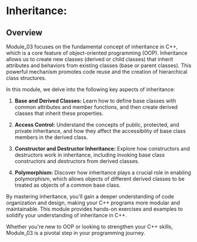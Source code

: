 # Inheritance:
## Overview

Module_03 focuses on the fundamental concept of inheritance in C++, which is a core feature of object-oriented programming (OOP). Inheritance allows us to create new classes (derived or child classes) that inherit attributes and behaviors from existing classes (base or parent classes). This powerful mechanism promotes code reuse and the creation of hierarchical class structures.

In this module, we delve into the following key aspects of inheritance:

1. **Base and Derived Classes:** Learn how to define base classes with common attributes and member functions, and then create derived classes that inherit these properties.

2. **Access Control:** Understand the concepts of public, protected, and private inheritance, and how they affect the accessibility of base class members in the derived class.

3. **Constructor and Destructor Inheritance:** Explore how constructors and destructors work in inheritance, including invoking base class constructors and destructors from derived classes.

4. **Polymorphism:** Discover how inheritance plays a crucial role in enabling polymorphism, which allows objects of different derived classes to be treated as objects of a common base class.

By mastering inheritance, you'll gain a deeper understanding of code organization and design, making your C++ programs more modular and maintainable. This module provides hands-on exercises and examples to solidify your understanding of inheritance in C++.

Whether you're new to OOP or looking to strengthen your C++ skills, Module_03 is a pivotal step in your programming journey.
